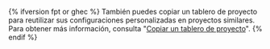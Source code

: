 {% ifversion fpt or ghec %}
También puedes copiar un tablero de proyecto para reutilizar sus configuraciones personalizadas en proyectos similares. Para obtener más información, consulta "[Copiar un tablero de proyecto](/articles/copying-a-project-board)".
{% endif %}

